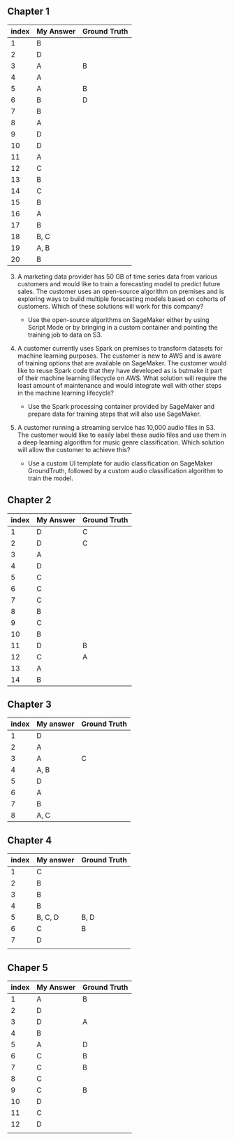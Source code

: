 ## Chapter 1

| index | My Answer | Ground Truth |
| ----- | --------- | ------------ |
| 1     | B         |              |
| 2     | D         |              |
| 3     | A         | B            |
| 4     | A         |              |
| 5     | A         | B            |
| 6     | B         | D            |
| 7     | B         |              |
| 8     | A         |              |
| 9     | D         |              |
| 10    | D         |              |
| 11    | A         |              |
| 12    | C         |              |
| 13    | B         |              |
| 14    | C         |              |
| 15    | B         |              |
| 16    | A         |              |
| 17    | B         |              |
| 18    | B, C      |              |
| 19    | A, B      |              |
| 20    | B         |              |

3. A marketing data provider has 50 GB of time series data from various customers and would like to train a forecasting model to predict future sales. The customer uses an open-source algorithm on premises and is exploring ways to build multiple forecasting models based on cohorts of customers. Which of these solutions will work for this company?
	- Use the open-source algorithms on SageMaker either by using Script Mode or by bringing in a custom container and pointing the training job to data on S3.
	
5. A customer currently uses Spark on premises to transform datasets for machine learning purposes. The customer is new to AWS and is aware of training options that are available on SageMaker. The customer would like to reuse Spark code that they have developed as is butmake it part of their machine learning lifecycle on AWS. What solution will require the least amount of maintenance and would integrate well with other steps in the machine learning lifecycle?
	- Use the Spark processing container provided by SageMaker and prepare data for training steps that will also use SageMaker.

6. A customer running a streaming service has 10,000 audio files in S3. The customer would like to easily label these audio files and use them in a deep learning algorithm for music genre classification. Which solution will allow the customer to achieve this?
	- Use a custom UI template for audio classification on SageMaker GroundTruth, followed by a custom audio classification algorithm to train the model.
 
## Chapter 2
| index | My Answer | Ground Truth |
| ----- | --------- | ------------ |
| 1     | D         | C            |
| 2     | D         | C            |
| 3     | A         |              |
| 4     | D         |              |
| 5     | C         |              |
| 6     | C         |              |
| 7     | C         |              |
| 8     | B         |              |
| 9     | C         |              |
| 10    | B         |              |
| 11    | D         | B            |
| 12    | C         | A            |
| 13    | A         |              |
| 14    | B         |              |


## Chapter 3
| index | My answer | Ground Truth |
| ----- | --------- | ------------ |
| 1     | D         |              |
| 2     | A         |              |
| 3     | A         |    C          |
| 4     | A, B      |              |
| 5     | D         |              |
| 6     | A         |              |
| 7     | B         |              |
| 8     | A, C          |              |

## Chapter 4
| index | My answer | Ground Truth |
| ----- | --------- | ------------ |
| 1     | C         |              |
| 2     | B         |              |
| 3     | B         |              |
| 4     | B         |              |
| 5     | B, C, D   | B, D         |
| 6     | C         | B            |
| 7     | D         |              |
|       |           |              |

## Chaper 5
| index | My Answer | Ground Truth |
| ----- | --------- | ------------ |
| 1     | A         | B            |
| 2     | D         |              |
| 3     | D         | A            |
| 4     | B         |              |
| 5     | A         | D            |
| 6     | C         | B            | 
| 7     | C         | B            |
| 8     | C         |              |
| 9     | C         | B            |
| 10    | D         |              |
| 11    | C         |              |
| 12    | D         |              |
|       |           |              |
